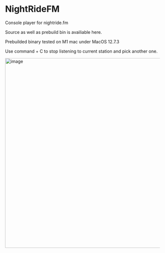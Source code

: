 # NightRideFM
Console player for nightride.fm 

Source as well as prebuild bin is availiable here.

Prebuilded binary tested on M1 mac under MacOS 12.7.3

Use command + C to stop listening to current station and pick another one.

<img width="618" alt="image" src="https://github.com/Dream1iner/NightRideFM/assets/31440989/3208dd12-67ee-4256-8ded-59e60499465c">

